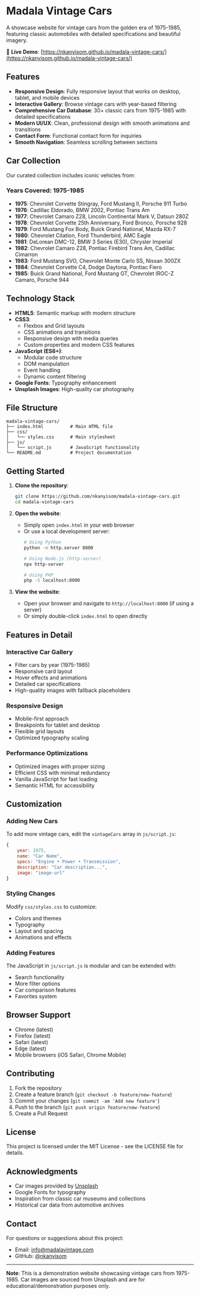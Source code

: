# Madala Vintage Cars

A showcase website for vintage cars from the golden era of 1975-1985, featuring classic automobiles with detailed specifications and beautiful imagery.

🚀 **Live Demo**: [https://nkanyisom.github.io/madala-vintage-cars/](https://nkanyisom.github.io/madala-vintage-cars/)

## Features

- **Responsive Design**: Fully responsive layout that works on desktop, tablet, and mobile devices
- **Interactive Gallery**: Browse vintage cars with year-based filtering
- **Comprehensive Car Database**: 30+ classic cars from 1975-1985 with detailed specifications
- **Modern UI/UX**: Clean, professional design with smooth animations and transitions
- **Contact Form**: Functional contact form for inquiries
- **Smooth Navigation**: Seamless scrolling between sections

## Car Collection

Our curated collection includes iconic vehicles from:

### Years Covered: 1975-1985
- **1975**: Chevrolet Corvette Stingray, Ford Mustang II, Porsche 911 Turbo
- **1976**: Cadillac Eldorado, BMW 2002, Pontiac Trans Am
- **1977**: Chevrolet Camaro Z28, Lincoln Continental Mark V, Datsun 280Z
- **1978**: Chevrolet Corvette 25th Anniversary, Ford Bronco, Porsche 928
- **1979**: Ford Mustang Fox Body, Buick Grand National, Mazda RX-7
- **1980**: Chevrolet Citation, Ford Thunderbird, AMC Eagle
- **1981**: DeLorean DMC-12, BMW 3 Series (E30), Chrysler Imperial
- **1982**: Chevrolet Camaro Z28, Pontiac Firebird Trans Am, Cadillac Cimarron
- **1983**: Ford Mustang SVO, Chevrolet Monte Carlo SS, Nissan 300ZX
- **1984**: Chevrolet Corvette C4, Dodge Daytona, Pontiac Fiero
- **1985**: Buick Grand National, Ford Mustang GT, Chevrolet IROC-Z Camaro, Porsche 944

## Technology Stack

- **HTML5**: Semantic markup with modern structure
- **CSS3**: 
  - Flexbox and Grid layouts
  - CSS animations and transitions
  - Responsive design with media queries
  - Custom properties and modern CSS features
- **JavaScript (ES6+)**:
  - Modular code structure
  - DOM manipulation
  - Event handling
  - Dynamic content filtering
- **Google Fonts**: Typography enhancement
- **Unsplash Images**: High-quality car photography

## File Structure

```
madala-vintage-cars/
├── index.html          # Main HTML file
├── css/
│   └── styles.css      # Main stylesheet
├── js/
│   └── script.js       # JavaScript functionality
└── README.md           # Project documentation
```

## Getting Started

1. **Clone the repository**:
   ```bash
   git clone https://github.com/nkanyisom/madala-vintage-cars.git
   cd madala-vintage-cars
   ```

2. **Open the website**:
   - Simply open `index.html` in your web browser
   - Or use a local development server:
     ```bash
     # Using Python
     python -m http.server 8000
     
     # Using Node.js (http-server)
     npx http-server
     
     # Using PHP
     php -S localhost:8000
     ```

3. **View the website**:
   - Open your browser and navigate to `http://localhost:8000` (if using a server)
   - Or simply double-click `index.html` to open directly

## Features in Detail

### Interactive Car Gallery
- Filter cars by year (1975-1985)
- Responsive card layout
- Hover effects and animations
- Detailed car specifications
- High-quality images with fallback placeholders

### Responsive Design
- Mobile-first approach
- Breakpoints for tablet and desktop
- Flexible grid layouts
- Optimized typography scaling

### Performance Optimizations
- Optimized images with proper sizing
- Efficient CSS with minimal redundancy
- Vanilla JavaScript for fast loading
- Semantic HTML for accessibility

## Customization

### Adding New Cars
To add more vintage cars, edit the `vintageCars` array in `js/script.js`:

```javascript
{
    year: 1975,
    name: "Car Name",
    specs: "Engine • Power • Transmission",
    description: "Car description...",
    image: "image-url"
}
```

### Styling Changes
Modify `css/styles.css` to customize:
- Colors and themes
- Typography
- Layout and spacing
- Animations and effects

### Adding Features
The JavaScript in `js/script.js` is modular and can be extended with:
- Search functionality
- More filter options
- Car comparison features
- Favorites system

## Browser Support

- Chrome (latest)
- Firefox (latest)
- Safari (latest)
- Edge (latest)
- Mobile browsers (iOS Safari, Chrome Mobile)

## Contributing

1. Fork the repository
2. Create a feature branch (`git checkout -b feature/new-feature`)
3. Commit your changes (`git commit -am 'Add new feature'`)
4. Push to the branch (`git push origin feature/new-feature`)
5. Create a Pull Request

## License

This project is licensed under the MIT License - see the LICENSE file for details.

## Acknowledgments

- Car images provided by [Unsplash](https://unsplash.com)
- Google Fonts for typography
- Inspiration from classic car museums and collections
- Historical car data from automotive archives

## Contact

For questions or suggestions about this project:
- Email: info@madalavintage.com
- GitHub: [@nkanyisom](https://github.com/nkanyisom)

---

**Note**: This is a demonstration website showcasing vintage cars from 1975-1985. Car images are sourced from Unsplash and are for educational/demonstration purposes only.
